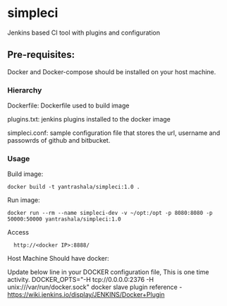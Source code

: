 # simpleci
Jenkins based CI tool with plugins and configuration

## Pre-requisites:
Docker and Docker-compose should be installed on your host machine.

### Hierarchy

Dockerfile: Dockerfile used to build image

plugins.txt: jenkins plugins installed to the docker image

simpleci.conf: sample configuration file that stores the url, username and passowrds of github and bitbucket.

### Usage

Build image:

```shell
docker build -t yantrashala/simpleci:1.0 .
```

Run image:

```shell
docker run --rm --name simpleci-dev -v ~/opt:/opt -p 8080:8080 -p 50000:50000 yantrashala/simpleci:1.0
```

Access 
```shell
  http://<docker IP>:8888/
```

Host Machine Should have docker:

Update below line in your DOCKER configuration file, This is one time activity. 
DOCKER_OPTS="-H tcp://0.0.0.0:2376 -H unix:///var/run/docker.sock"
docker slave plugin reference - https://wiki.jenkins.io/display/JENKINS/Docker+Plugin 
